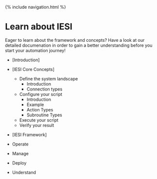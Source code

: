 {% include navigation.html %}

# Learn about IESI

Eager to learn about the framework and concepts? Have a look at our detailed documenation in order to gain a better understanding before you start your automation journey!

* [Introduction]
* [IESI Core Concepts]
  * Define the system landscape
     * Introduction
     * Connection types
  * Configure your script
    * Introduction
    * Example
    * Action Types
    * Subroutine Types
  * Execute your script
  * Verify your result
  
 * [IESI Framework]
  * Operate
  * Manage
  * Deploy
  * Understand

